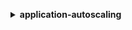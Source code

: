 **<details ><summary style="color:none;">application-autoscaling</summary><blockquote>**

- **<details><summary style="color:none;"><b><u>delete-scaling-policy</b></u></summary><blockquote>**

  * **<p style="color:none;">--policy-name</p>**
  * **<p style="color:none;">--service-namespace</p>**
  * **<p style="color:none;">--resource-id</p>**
  * **<p style="color:none;">--scalable-dimension</p>**
  * **<p style="color:none;">--cli-input-json</p>**
  * **<p style="color:none;">--cli-input-yaml</p>**
  * **<p style="color:none;">--generate-cli-skeleton</p>**

  </br>

  <p style="color:red;">Description</p>

  </br>

  ## **Examples**

  ```bash

  ```
  ```json

  ```

  </br>

- **<details><summary style="color:none;"><b><u>delete-scheduled-action</b></u></summary><blockquote>**

  * **<p style="color:none;">--service-namespace</p>**
  * **<p style="color:none;">--scheduled-action-name</p>**
  * **<p style="color:none;">--resource-id</p>**
  * **<p style="color:none;">--scalable-dimension</p>**
  * **<p style="color:none;">--cli-input-json</p>**
  * **<p style="color:none;">--cli-input-yaml</p>**
  * **<p style="color:none;">--generate-cli-skeleton</p>**

  </br>

  <p style="color:red;">Description</p>

  </br>

  ## **Examples**

  ```bash

  ```
  ```json

  ```

  </br>

- **<details><summary style="color:none;"><b><u>deregister-scalable-target</b></u></summary><blockquote>**

  * **<p style="color:none;">--service-namespace</p>**
  * **<p style="color:none;">--resource-id</p>**
  * **<p style="color:none;">--scalable-dimension</p>**
  * **<p style="color:none;">--cli-input-json</p>**
  * **<p style="color:none;">--cli-input-yaml</p>**
  * **<p style="color:none;">--generate-cli-skeleton</p>**

  </br>

  <p style="color:red;">Description</p>

  </br>

  ## **Examples**

  ```bash

  ```
  ```json

  ```

  </br>

- **<details><summary style="color:none;"><b><u>describe-scalable-targets</b></u></summary><blockquote>**

  * **<p style="color:none;">--service-namespace</p>**
  * **<p style="color:none;">--resource-ids</p>**
  * **<p style="color:none;">--scalable-dimension</p>**
  * **<p style="color:none;">--cli-input-json</p>**
  * **<p style="color:none;">--cli-input-yaml</p>**
  * **<p style="color:none;">--starting-token</p>**
  * **<p style="color:none;">--page-size</p>**
  * **<p style="color:none;">--max-items</p>**
  * **<p style="color:none;">--generate-cli-skeleton</p>**

  </br>

  <p style="color:red;">Description</p>

  </br>

  ## **Examples**

  ```bash

  ```
  ```json

  ```

  </br>

- **<details><summary style="color:none;"><b><u>describe-scaling-activities</b></u></summary><blockquote>**

  * **<p style="color:none;">--service-namespace</p>**
  * **<p style="color:none;">--resource-id</p>**
  * **<p style="color:none;">--scalable-dimension</p>**
  * **<p style="color:none;">--cli-input-json</p>**
  * **<p style="color:none;">--cli-input-yaml</p>**
  * **<p style="color:none;">--starting-token</p>**
  * **<p style="color:none;">--page-size</p>**
  * **<p style="color:none;">--max-items</p>**
  * **<p style="color:none;">--generate-cli-skeleton</p>**

  </br>

  <p style="color:red;">Description</p>

  </br>

  ## **Examples**

  ```bash

  ```
  ```json

  ```

  </br>

- **<details><summary style="color:none;"><b><u>describe-scaling-policies</b></u></summary><blockquote>**

  * **<p style="color:none;">--policy-names</p>**
  * **<p style="color:none;">--service-namespace</p>**
  * **<p style="color:none;">--resource-id</p>**
  * **<p style="color:none;">--scalable-dimension</p>**
  * **<p style="color:none;">--cli-input-json</p>**
  * **<p style="color:none;">--cli-input-yaml</p>**
  * **<p style="color:none;">--starting-token</p>**
  * **<p style="color:none;">--page-size</p>**
  * **<p style="color:none;">--max-items</p>**
  * **<p style="color:none;">--generate-cli-skeleton</p>**

  </br>

  <p style="color:red;">Description</p>

  </br>

  ## **Examples**

  ```bash

  ```
  ```json

  ```

  </br>

- **<details><summary style="color:none;"><b><u>describe-scheduled-actions</b></u></summary><blockquote>**

  * **<p style="color:none;">--scheduled-action-names</p>**
  * **<p style="color:none;">--service-namespace</p>**
  * **<p style="color:none;">--resource-id</p>**
  * **<p style="color:none;">--scalable-dimension</p>**
  * **<p style="color:none;">--cli-input-json</p>**
  * **<p style="color:none;">--cli-input-yaml</p>**
  * **<p style="color:none;">--starting-token</p>**
  * **<p style="color:none;">--page-size</p>**
  * **<p style="color:none;">--max-items</p>**
  * **<p style="color:none;">--generate-cli-skeleton</p>**

  </br>

  <p style="color:red;">Description</p>

  </br>

  ## **Examples**

  ```bash

  ```
  ```json

  ```

  </br>

- **<details><summary style="color:none;"><b><u>help</b></u></summary><blockquote>**

  * **<p style="color:none;"></p>**

  </br>

  <p style="color:red;">Description</p>

  </br>

  ## **Examples**

  ```bash

  ```
  ```json

  ```

  </br>

- **<details><summary style="color:none;"><b><u>put-scaling-policy</b></u></summary><blockquote>**

  * **<p style="color:none;">--policy-name</p>**
  * **<p style="color:none;">--service-namespace</p>**
  * **<p style="color:none;">--resource-id</p>**
  * **<p style="color:none;">--scalable-dimension</p>**
  * **<p style="color:none;">--policy-type</p>**
  * **<p style="color:none;">--step-scaling-policy-configuration</p>**
  * **<p style="color:none;">--target-tracking-scaling-policy-configuration</p>**
  * **<p style="color:none;">--cli-input-json</p>**
  * **<p style="color:none;">--cli-input-yaml</p>**
  * **<p style="color:none;">--generate-cli-skeleton</p>**

  </br>

  <p style="color:red;">Description</p>

  </br>

  ## **Examples**

  ```bash

  ```
  ```json

  ```

  </br>

- **<details><summary style="color:none;"><b><u>put-scheduled-action</b></u></summary><blockquote>**

  * **<p style="color:none;">--service-namespace</p>**
  * **<p style="color:none;">--schedule</p>**
  * **<p style="color:none;">--timezone</p>**
  * **<p style="color:none;">--scheduled-action-name</p>**
  * **<p style="color:none;">--resource-id</p>**
  * **<p style="color:none;">--scalable-dimension</p>**
  * **<p style="color:none;">--start-time</p>**
  * **<p style="color:none;">--end-time</p>**
  * **<p style="color:none;">--scalable-target-action</p>**
  * **<p style="color:none;">--cli-input-json</p>**
  * **<p style="color:none;">--cli-input-yaml</p>**
  * **<p style="color:none;">--generate-cli-skeleton</p>**

  </br>

  <p style="color:red;">Description</p>

  </br>

  ## **Examples**

  ```bash

  ```
  ```json

  ```

  </br>

- **<details><summary style="color:none;"><b><u>register-scalable-target</b></u></summary><blockquote>**

  * **<p style="color:none;">--service-namespace</p>**
  * **<p style="color:none;">--resource-id</p>**
  * **<p style="color:none;">--scalable-dimension</p>**
  * **<p style="color:none;">--min-capacity</p>**
  * **<p style="color:none;">--max-capacity</p>**
  * **<p style="color:none;">--role-arn</p>**
  * **<p style="color:none;">--suspended-state</p>**
  * **<p style="color:none;">--cli-input-json</p>**
  * **<p style="color:none;">--cli-input-yaml</p>**
  * **<p style="color:none;">--generate-cli-skeleton</p>**

  </br>

  <p style="color:red;">Description</p>

  </br>

  ## **Examples**

  ```bash

  ```
  ```json

  ```

  </br>

</blockquote></details>
</blockquote></details>
</blockquote></details>
</blockquote></details>
</blockquote></details>
</blockquote></details>
</blockquote></details>
</blockquote></details>
</blockquote></details>
</blockquote></details>
</blockquote></details>
</blockquote></details>
